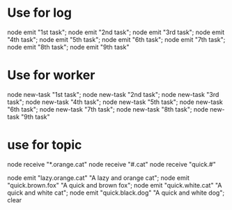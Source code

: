 # Use for log
node emit "1st task";
node emit "2nd task";
node emit "3rd task";
node emit "4th task";
node emit "5th task";
node emit "6th task";
node emit "7th task";
node emit "8th task";
node emit "9th task"

# Use for worker
node new-task "1st task";
node new-task "2nd task";
node new-task "3rd task";
node new-task "4th task";
node new-task "5th task";
node new-task "6th task";
node new-task "7th task";
node new-task "8th task";
node new-task "9th task"

# use for topic
node receive "*.orange.cat"
node receive "#.cat"
node receive "quick.#"

node emit "lazy.orange.cat" "A lazy and orange cat";
node emit "quick.brown.fox" "A quick and brown fox";
node emit "quick.white.cat" "A  quick and white cat";
node emit "quick.black.dog" "A  quick and white dog";
clear